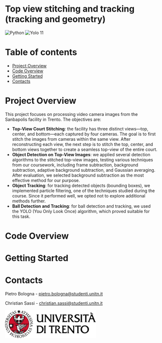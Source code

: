 # Top view stitching and tracking (tracking and geometry)

<div>
    <img src="https://img.shields.io/badge/python-3670A0?style=flat&logo=python&logoColor=ffdd54" alt="Python"/>
    <img src="https://img.shields.io/badge/yolo-11-00FFFF" alt="Yolo 11"/>
</div>

# Table of contents

-   [Project Overview](#project-overview)
-   [Code Overview](#code-overview)
-   [Getting Started](#getting-started)
-   [Contacts](#contacts)

# Project Overview
This project focuses on processing video camera images from the Sanbapolis facility in Trento. The objectives are:

- **Top-View Court Stitching**: the facility has three distinct views—top, center, and bottom—each captured by four cameras. The goal is to first stitch the images from cameras within the same view. After reconstructing each view, the next step is to stitch the top, center, and bottom views together to create a seamless top-view of the entire court.
- **Object Detection on Top-View Images**: we applied several detection algorithms to the stitched top-view images, testing various techniques from our coursework, including frame subtraction, background subtraction, adaptive background subtraction, and Gaussian averaging. After evaluation, we selected background subtraction as the most effective method for our purpose.
- **Object Tracking**: for tracking detected objects (bounding boxes), we implemented particle filtering, one of the techniques studied during the course. Since it performed well, we opted not to explore additional methods further.
- **Ball Detection and Tracking**: for ball detection and tracking, we used the YOLO (You Only Look Once) algorithm, which proved suitable for this task.

# Code Overview

# Getting Started

# Contacts

Pietro Bologna - [pietro.bologna@studenti.unitn.it](mailto:pietro.bologna@studenti.unitn.it)

Christian Sassi - [christian.sassi@studenti.unitn.it](mailto:christian.sassi@studenti.unitn.it)

<picture>
    <source media="(prefers-color-scheme: dark)" srcset="assets/extras/dark.png">
    <img alt="https://www.unitn.it/" src="assets/extras/light.png" width="300px">
</picture>
